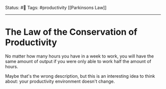 Status: #🌱
Tags: #productivity [[Parkinsons Law]]
***
# The Law of the Conservation of Productivity

No matter how many hours you have in a week to work, you will have the same amount of output if you were only able to work half the amount of hours.

Maybe that's the wrong description, but this is an interesting idea to think about: your productivity environment doesn't change.